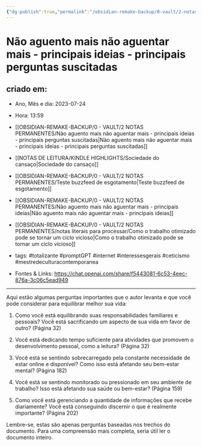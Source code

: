 ```yaml
---
{"dg-publish":true,"permalink":"/obsidian-remake-backup/0-vault/2-notas-permanentes/nao-aguento-mais-nao-aguentar-mais-principais-ideias-principais-perguntas-suscitadas/","tags":["permanente","totalizante","promptGPT","internet","interessesgerais","ceticismo","mestredeculturacontemporanea"],"dgHomeLink":true,"dgShowLocalGraph":true,"dgShowFileTree":true,"dgEnableSearch":true,"noteIcon":""}
---
```


# Não aguento mais não aguentar mais - principais ideias - principais perguntas suscitadas

## criado em: 
-  Ano, Mês e dia: 2023-07-24
- Hora: 13:59

- [[OBSIDIAN-REMAKE-BACKUP/0 - VAULT/2 NOTAS PERMANENTES/Não aguento mais não aguentar mais - principais ideias - principais perguntas suscitadas\|Não aguento mais não aguentar mais - principais ideias - principais perguntas suscitadas]]
- [[NOTAS DE LEITURA/KINDLE HIGHLIGHTS/Sociedade do cansaço\|Sociedade do cansaço]]
- [[OBSIDIAN-REMAKE-BACKUP/0 - VAULT/2 NOTAS PERMANENTES/Teste buzzfeed de esgotamento\|Teste buzzfeed de esgotamento]]
- [[OBSIDIAN-REMAKE-BACKUP/0 - VAULT/2 NOTAS PERMANENTES/Não aguento mais não aguentar mais - principais ideias\|Não aguento mais não aguentar mais - principais ideias]]
- [[OBSIDIAN-REMAKE-BACKUP/0 - VAULT/2 NOTAS PERMANENTES/notas literais para processar/Como o trabalho otimizado pode se tornar um ciclo vicioso\|Como o trabalho otimizado pode se tornar um ciclo vicioso]]
- tags: #totalizante #promptGPT #internet #interessesgerais #ceticismo #mestredeculturacontemporanea 
- Fontes & Links: https://chat.openai.com/share/f5443081-6c53-4eec-876a-3c06c5ead949
---

Aqui estão algumas perguntas importantes que o autor levanta e que você pode considerar para equilibrar melhor sua vida:

1. Como você está equilibrando suas responsabilidades familiares e pessoais? Você está sacrificando um aspecto de sua vida em favor de outro? (Página 32)

2. Você está dedicando tempo suficiente para atividades que promovem o desenvolvimento pessoal, como a leitura? (Página 32)

3. Você está se sentindo sobrecarregado pela constante necessidade de estar online e disponível? Como isso está afetando seu bem-estar mental? (Página 182)

4. Você está se sentindo monitorado ou pressionado em seu ambiente de trabalho? Isso está afetando sua saúde ou bem-estar? (Página 159)

5. Como você está gerenciando a quantidade de informações que recebe diariamente? Você está conseguindo discernir o que é realmente importante? (Página 202)

Lembre-se, estas são apenas perguntas baseadas nos trechos do documento. Para uma compreensão mais completa, seria útil ler o documento inteiro.